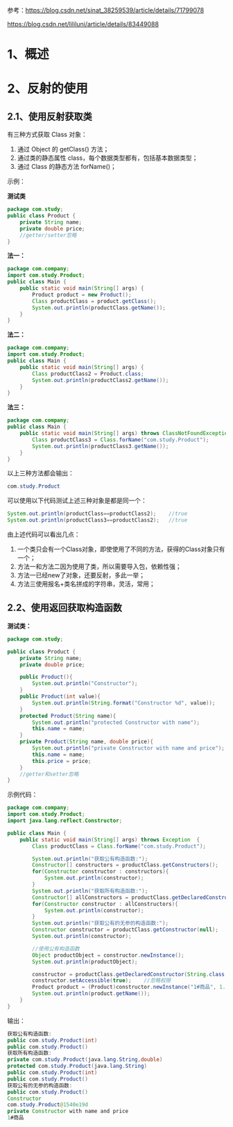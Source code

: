 参考：https://blog.csdn.net/sinat_38259539/article/details/71799078

https://blog.csdn.net/lililuni/article/details/83449088

# 1、概述



# 2、反射的使用

## 2.1、使用反射获取类

有三种方式获取 Class 对象：

1. 通过 Object 的 getClass() 方法；
2. 通过类的静态属性 class，每个数据类型都有，包括基本数据类型；
3. 通过 Class 的静态方法 forName()；

示例：

**测试类**

```java
package com.study;
public class Product {
    private String name;
    private double price;
    //getter/setter忽略
}
```

**法一：**

```java
package com.company;
import com.study.Product;
public class Main {
    public static void main(String[] args) {
        Product product = new Product();
        Class productClass = product.getClass();
        System.out.println(productClass.getName());
    }
}
```

**法二：**

```java
package com.company;
import com.study.Product;
public class Main {
    public static void main(String[] args) {
        Class productClass2 = Product.class;
        System.out.println(productClass2.getName());
    }
}
```

**法三：**

```java
package com.company;
public class Main {
    public static void main(String[] args) throws ClassNotFoundException {
        Class productClass3 = Class.forName("com.study.Product");
        System.out.println(productClass3.getName());
    }
}
```

以上三种方法都会输出：

```java
com.study.Product
```
可以使用以下代码测试上述三种对象是都是同一个：
```java
System.out.println(productClass==productClass2);	//true
System.out.println(productClass3==productClass2);	//true
```

由上述代码可以看出几点：

1. 一个类只会有一个Class对象，即使使用了不同的方法，获得的Class对象只有一个；
2. 方法一和方法二因为使用了类，所以需要导入包，依赖性强；
3. 方法一已经new了对象，还要反射，多此一举；
4. 方法三使用报名+类名拼成的字符串，灵活，常用；

## 2.2、使用返回获取构造函数

**测试类：**

```java
package com.study;

public class Product {
    private String name;
    private double price;

    public Product(){
        System.out.println("Constructor");
    }
    public Product(int value){
        System.out.println(String.format("Constructor %d", value));
    }
    protected Product(String name){
        System.out.println("protected Constructor with name");
        this.name = name;
    }
    private Product(String name, double price){
        System.out.println("private Constructor with name and price");
        this.name = name;
        this.price = price;
    }
	//getter和setter忽略
}
```

示例代码：

```java
package com.company;
import com.study.Product;
import java.lang.reflect.Constructor;

public class Main {
    public static void main(String[] args) throws Exception  {
        Class productClass = Class.forName("com.study.Product");

        System.out.println("获取公有构造函数:");
        Constructor[] constructors = productClass.getConstructors();
        for(Constructor constructor : constructors){
            System.out.println(constructor);
        }
        System.out.println("获取所有构造函数:");
        Constructor[] allConstructors = productClass.getDeclaredConstructors();
        for(Constructor constructor : allConstructors){
            System.out.println(constructor);
        }
        System.out.println("获取公有的无参的构造函数:");
        Constructor constructor = productClass.getConstructor(null);
        System.out.println(constructor);

        //使用公有构造函数
        Object productObject = constructor.newInstance();
        System.out.println(productObject);

        constructor = productClass.getDeclaredConstructor(String.class, double.class);
        constructor.setAccessible(true);    //忽略权限
        Product product = (Product)constructor.newInstance("1#商品", 1.23);
        System.out.println(product.getName());
    }
}
```

输出：

```java
获取公有构造函数:
public com.study.Product(int)
public com.study.Product()
获取所有构造函数:
private com.study.Product(java.lang.String,double)
protected com.study.Product(java.lang.String)
public com.study.Product(int)
public com.study.Product()
获取公有的无参的构造函数:
public com.study.Product()
Constructor
com.study.Product@1540e19d
private Constructor with name and price
1#商品
```

